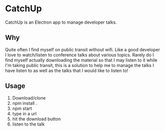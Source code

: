 CatchUp
=======

CatchUp is an Electron app to manage developer talks.

## Why

Quite often I find myself on public transit without wifi. Like a good developer I love to watch/listen to conference talks about various topics. Rarely do I find myself actually downloading the material so that I may listen to it while I'm taking public transit, this is a solution to help me to manage the talks I have listen to as well as the talks that I would like to listen to!


## Usage

1. Download/clone
2. npm install .
3. npm start
4. type in a url
5. hit the download button
6. listen to the talk
